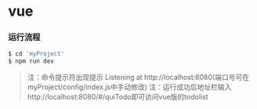 # vue
### 运行流程

```python
$ cd 'myProject'
$ npm run dev
```

> 注：命令提示符出现提示 Listening at http://localhost:8080(端口号可在myProject/config/index.js中手动修改)
> 注：运行成功后地址栏输入http://localhost:8080/#/quiTodo即可访问vue版的todolist

 